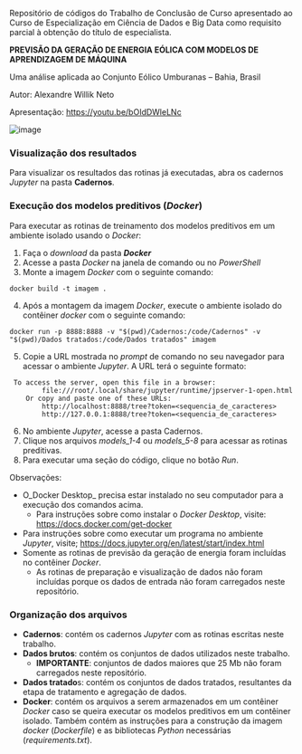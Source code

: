 Repositório de códigos do Trabalho de Conclusão de Curso apresentado ao Curso de Especialização em Ciência de Dados e Big Data como requisito parcial à obtenção do título de especialista.

**PREVISÃO DA GERAÇÃO DE ENERGIA EÓLICA COM MODELOS DE APRENDIZAGEM DE MÁQUINA**

Uma análise aplicada ao Conjunto Eólico Umburanas – Bahia, Brasil

Autor: Alexandre Willik Neto

Apresentação: https://youtu.be/bOIdDWleLNc 

![image](https://github.com/AlexandreWNeto/TCC_data_science_PUC_Minas/assets/29670261/aca0c3bc-5a00-4fe3-a29c-665c6f7d3d52)

### Visualização dos resultados

Para visualizar os resultados das rotinas já executadas, abra os cadernos _Jupyter_ na pasta **Cadernos**.

### Execução dos modelos preditivos (_Docker_)

Para executar as rotinas de treinamento dos modelos preditivos em um ambiente isolado usando o _Docker_:
1. Faça o _download_ da pasta **_Docker_**
2. Acesse a pasta _Docker_ na janela de comando ou no _PowerShell_
3. Monte a imagem _Docker_ com o seguinte comando:
```
docker build -t imagem .
```
4. Após a montagem da imagem _Docker_, execute o ambiente isolado do contêiner _docker_ com o seguinte comando:
```
docker run -p 8888:8888 -v "$(pwd)/Cadernos:/code/Cadernos" -v "$(pwd)/Dados tratados:/code/Dados tratados" imagem
```
5. Copie a URL mostrada no _prompt_ de comando no seu navegador para acessar o ambiente _Jupyter_. A URL terá o seguinte formato:
```
 To access the server, open this file in a browser:
        file:///root/.local/share/jupyter/runtime/jpserver-1-open.html
    Or copy and paste one of these URLs:
        http://localhost:8888/tree?token=<sequencia_de_caracteres>
        http://127.0.0.1:8888/tree?token=<sequencia_de_caracteres>
```
6. No ambiente _Jupyter_, acesse a pasta Cadernos.
7. Clique nos arquivos _models_1-4_ ou _models_5-8_ para acessar as rotinas preditivas.
8. Para executar uma seção do código, clique no botão _Run_.


Observações:
- O_Docker Desktop_ precisa estar instalado no seu computador para a execução dos comandos acima.
  - Para instruções sobre como instalar o _Docker Desktop_, visite: https://docs.docker.com/get-docker
- Para instruções sobre como executar um programa no ambiente _Jupyter_, visite; https://docs.jupyter.org/en/latest/start/index.html
- Somente as rotinas de previsão da geração de energia foram incluídas no contêiner _Docker_.
  - As rotinas de preparação e visualização de dados não foram incluídas porque os dados de entrada não foram carregados neste repositório.

### Organização dos arquivos
- **Cadernos**: contém os cadernos _Jupyter_ com as rotinas escritas neste trabalho.
- **Dados brutos**: contém os conjuntos de dados utilizados neste trabalho.
  - **IMPORTANTE**: conjuntos de dados maiores que 25 Mb não foram carregados neste repositório.
- **Dados tratado**s: contém os conjuntos de dados tratados, resultantes da etapa de tratamento e agregação de dados.
- **Docker**: contém os arquivos a serem armazenados em um contêiner _Docker_ caso se queira executar os modelos preditivos em um contêiner isolado. Também contém as instruções para a construção da imagem _docker_ (_Dockerfile_) e as bibliotecas _Python_ necessárias (_requirements.txt_).



